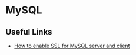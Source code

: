 # MySQL

## Useful Links

- [How to enable SSL for MySQL server and client](http://xmodulo.com/enable-ssl-mysql-server-client.html)

